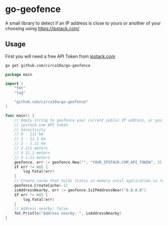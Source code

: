# go-geofence

A small library to detect if an IP address is close to yours or another of your choosing using https://ipstack.com/

## Usage

First you will need a free API Token from [ipstack.com](https://ipstack.com/signup/free)

```bash
go get github.com/circa10a/go-geofence
```

```go
package main

import (
	"fmt"
	"log"

	"github.com/circa10a/go-geofence"
)

func main() {
	// Empty string to geofence your current public IP address, or you can monitor a remote address by supplying it as the first parameter
	// ipstack.com API token
	// Sensitivity
	// 0 - 111 km
	// 1 - 11.1 km
	// 2 - 1.11 km
	// 3 111 meters
	// 4 11.1 meters
	// 5 1.11 meters
	geofence, err := geofence.New("", "YOUR_IPSTACK.COM_API_TOKEN", 3)
	if err != nil {
		log.Fatal(err)
	}
	// Create cache that holds status in memory until application is restarted
	geofence.CreateCache(-1)
	isAddressNearby, err := geofence.IsIPAddressNear("8.8.8.8")
	if err != nil {
		log.Fatal(err)
	}
	// Address nearby: false
	fmt.Println("Address nearby: ", isAddressNearby)
}
```
